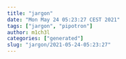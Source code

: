 ```yaml
---
title: "jargon"
date: "Mon May 24 05:23:27 CEST 2021"
tags: ["jargon", "pipotron"]
author: m1ch3l
categories: ["generated"]
slug: "jargon/2021-05-24-05:23:27"
---
```




